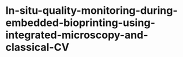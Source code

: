 # In-situ-quality-monitoring-during-embedded-bioprinting-using-integrated-microscopy-and-classical-CV